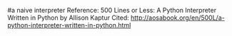 #a naive interpreter
Reference: 500 Lines or Less: A Python Interpreter Written in Python by Allison Kaptur
Cited: http://aosabook.org/en/500L/a-python-interpreter-written-in-python.html
